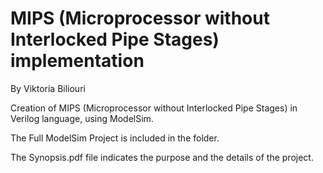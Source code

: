 # MIPS (Microprocessor without Interlocked Pipe Stages) implementation

By Viktoria Biliouri

Creation of MIPS (Microprocessor without Interlocked Pipe Stages) in Verilog language, using ModelSim.

The Full ModelSim Project is included in the folder.

The Synopsis.pdf file indicates the purpose and the details of the project.
